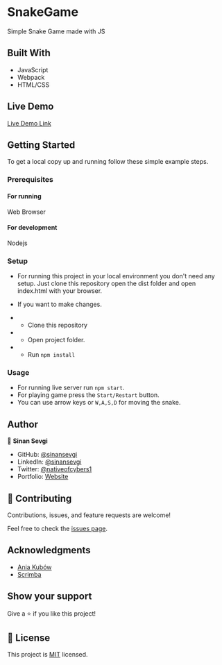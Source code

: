 # SnakeGame
Simple Snake Game made with JS

## Built With

- JavaScript
- Webpack
- HTML/CSS

## Live Demo

[Live Demo Link](https://sinansevgi.github.io/SnakeGame/)


## Getting Started
To get a local copy up and running follow these simple example steps.

### Prerequisites
#### For running
Web Browser

#### For development
Nodejs

### Setup
- For running this project in your local environment you don't need any setup. Just clone this repository open the dist folder and open index.html with your browser. 

- If you want to make changes.
- - Clone this repository
- - Open project folder.
- - Run `npm install`  

### Usage

- For running live server run `npm start`. 
- For playing game press the `Start/Restart` button.
- You can use arrow keys or `W,A,S,D` for moving the snake. 


## Author

👤 **Sinan Sevgi**

- GitHub: [@sinansevgi](https://github.com/sinansevgi)
- LinkedIn: [@sinansevgi](https://www.linkedin.com/in/sinansevgi/)
- Twitter: [@nativeofcybers1](https://twitter.com/nativeofcybers1)
- Portfolio: [Website](https://sinansevgi.com)


## 🤝 Contributing

Contributions, issues, and feature requests are welcome!

Feel free to check the [issues page](https://github.com/sinansevgi/SnakeGame/issues).

## Acknowledgments

- [Ania Kubów](https://javascriptgames.online/)
- [Scrimba](https://scrimba.com/playlist/pk649td)


## Show your support

Give a ⭐️ if you like this project!

## 📝 License

This project is [MIT](./LICENSE) licensed.
